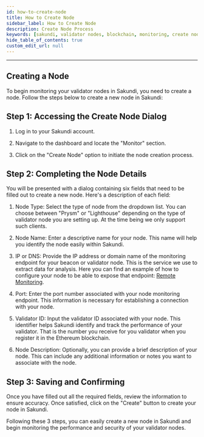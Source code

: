 ```yaml
---
id: how-to-create-node
title: How to Create Node
sidebar_label: How to Create Node
description: Create Node Process
keywords: [sakundi, validator nodes, blockchain, monitoring, create node]
hide_table_of_contents: true
custom_edit_url: null
---
```


---

## Creating a Node

To begin monitoring your validator nodes in Sakundi, you need to create a node. Follow the steps below to create a new node in Sakundi:

## Step 1: Accessing the Create Node Dialog

1) Log in to your Sakundi account.

2) Navigate to the dashboard and locate the "Monitor" section.

3) Click on the "Create Node" option to initiate the node creation process.

## Step 2: Completing the Node Details

You will be presented with a dialog containing six fields that need to be filled out to create a new node. Here's a description of each field:

<div className="sakundiCreateNodeDialog CreateNodeDialog"></div>

1) Node Type:
Select the type of node from the dropdown list. You can choose between "Prysm" or "Lighthouse" depending on the type of validator node you are setting up. At the time being we only support such clients.

2) Node Name:
Enter a descriptive name for your node. This name will help you identify the node easily within Sakundi.

3) IP or DNS:
Provide the IP address or domain name of the monitoring endpoint for your beacon or validator node.
This is the service we use to extract data for analysis. Here you can find an example of how to configure your node to be able to expose that endpoint:
[Remote Monitoring](https://lighthouse-book.sigmaprime.io/advanced_metrics.html).

4) Port:
Enter the port number associated with your node monitoring endpoint.
This information is necessary for establishing a connection with your node.

5) Validator ID:
Input the validator ID associated with your node. This identifier helps Sakundi identify and track the performance of your validator. That is the number you receive for you validator when you register it in the Ethereum blockchain.

6) Node Description:
Optionally, you can provide a brief description of your node. This can include any additional information or notes you want to associate with the node.

## Step 3: Saving and Confirming

Once you have filled out all the required fields, review the information to ensure accuracy. Once satisfied, click on the  "Create" button to create your node in Sakundi.

Following these 3 steps, you can easily create a new node in Sakundi and begin monitoring the performance and security of your validator nodes.

<div className="sakundiDashboardSuccessfullyCreated SakundiDashboard"></div>
